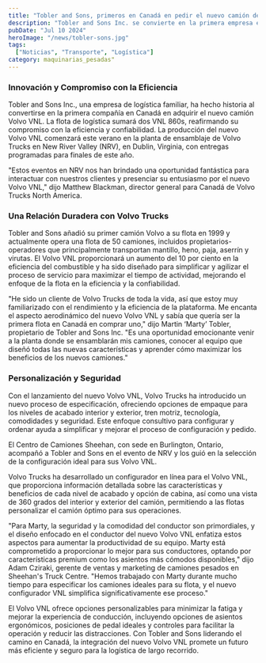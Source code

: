 ```yaml
---
title: "Tobler and Sons, primeros en Canadá en pedir el nuevo camión de largo recorrido de volvo"
description: "Tobler and Sons Inc. se convierte en la primera empresa en Canadá en adquirir el nuevo Volvo VNL, fortaleciendo su compromiso con la eficiencia y la confiabilidad en su flota de logística."
pubDate: "Jul 10 2024"
heroImage: "/news/tobler-sons.jpg"
tags:
  ["Noticias", "Transporte", "Logística"]
category: maquinarias_pesadas"
---
```


### Innovación y Compromiso con la Eficiencia

Tobler and Sons Inc., una empresa de logística familiar, ha hecho historia al convertirse en la primera compañía en Canadá en adquirir el nuevo camión Volvo VNL. La flota de logística sumará dos VNL 860s, reafirmando su compromiso con la eficiencia y confiabilidad. La producción del nuevo Volvo VNL comenzará este verano en la planta de ensamblaje de Volvo Trucks en New River Valley (NRV), en Dublin, Virginia, con entregas programadas para finales de este año.

"Estos eventos en NRV nos han brindado una oportunidad fantástica para interactuar con nuestros clientes y presenciar su entusiasmo por el nuevo Volvo VNL," dijo Matthew Blackman, director general para Canadá de Volvo Trucks North America.

### Una Relación Duradera con Volvo Trucks

Tobler and Sons añadió su primer camión Volvo a su flota en 1999 y actualmente opera una flota de 50 camiones, incluidos propietarios-operadores que principalmente transportan mantillo, heno, paja, aserrín y virutas. El Volvo VNL proporcionará un aumento del 10 por ciento en la eficiencia del combustible y ha sido diseñado para simplificar y agilizar el proceso de servicio para maximizar el tiempo de actividad, mejorando el enfoque de la flota en la eficiencia y la confiabilidad.

"He sido un cliente de Volvo Trucks de toda la vida, así que estoy muy familiarizado con el rendimiento y la eficiencia de la plataforma. Me encanta el aspecto aerodinámico del nuevo Volvo VNL y sabía que quería ser la primera flota en Canadá en comprar uno," dijo Martin ‘Marty’ Tobler, propietario de Tobler and Sons Inc. "Es una oportunidad emocionante venir a la planta donde se ensamblarán mis camiones, conocer al equipo que diseñó todas las nuevas características y aprender cómo maximizar los beneficios de los nuevos camiones."

### Personalización y Seguridad

Con el lanzamiento del nuevo Volvo VNL, Volvo Trucks ha introducido un nuevo proceso de especificación, ofreciendo opciones de empaque para los niveles de acabado interior y exterior, tren motriz, tecnología, comodidades y seguridad. Este enfoque consultivo para configurar y ordenar ayuda a simplificar y mejorar el proceso de configuración y pedido.

El Centro de Camiones Sheehan, con sede en Burlington, Ontario, acompañó a Tobler and Sons en el evento de NRV y los guió en la selección de la configuración ideal para sus Volvo VNL.

Volvo Trucks ha desarrollado un configurador en línea para el Volvo VNL, que proporciona información detallada sobre las características y beneficios de cada nivel de acabado y opción de cabina, así como una vista de 360 grados del interior y exterior del camión, permitiendo a las flotas personalizar el camión óptimo para sus operaciones.

"Para Marty, la seguridad y la comodidad del conductor son primordiales, y el diseño enfocado en el conductor del nuevo Volvo VNL enfatiza estos aspectos para aumentar la productividad de su equipo. Marty está comprometido a proporcionar lo mejor para sus conductores, optando por características premium como los asientos más cómodos disponibles," dijo Adam Cziraki, gerente de ventas y marketing de camiones pesados en Sheehan's Truck Centre. "Hemos trabajado con Marty durante mucho tiempo para especificar los camiones ideales para su flota, y el nuevo configurador VNL simplifica significativamente ese proceso."


El Volvo VNL ofrece opciones personalizables para minimizar la fatiga y mejorar la experiencia de conducción, incluyendo opciones de asientos ergonómicos, posiciones de pedal ideales y controles para facilitar la operación y reducir las distracciones. Con Tobler and Sons liderando el camino en Canadá, la integración del nuevo Volvo VNL promete un futuro más eficiente y seguro para la logística de largo recorrido.